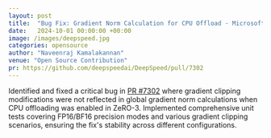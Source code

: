 ```yaml
---
layout: post
title:  "Bug Fix: Gradient Norm Calculation for CPU Offload - Microsoft DeepSpeed"
date:   2024-10-01 00:00:00 +00:00
image: /images/deepspeed.jpg
categories: opensource
author: "Naveenraj Kamalakannan"
venue: "Open Source Contribution"
pr: https://github.com/deepspeedai/DeepSpeed/pull/7302
---
```

Identified and fixed a critical bug in [PR #7302](https://github.com/deepspeedai/DeepSpeed/pull/7302) where gradient clipping modifications were not reflected in global gradient norm calculations when CPU offloading was enabled in ZeRO-3. Implemented comprehensive unit tests covering FP16/BF16 precision modes and various gradient clipping scenarios, ensuring the fix's stability across different configurations. 